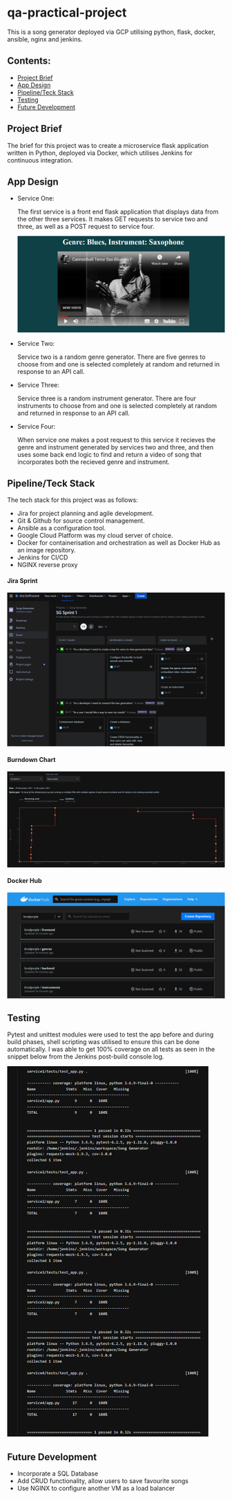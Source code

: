 # qa-practical-project
This is a song generator deployed via GCP utilising python, flask, docker, ansible, nginx and jenkins.

## Contents:

- [Project Brief](#Project-Brief)
- [App Design](#App-Design)
- [Pipeline/Teck Stack](#CPipeline/Teck-Stack)
- [Testing](#Testing)
- [Future Development](#Future-Development)


## Project Brief
The brief for this project was to create a microservice flask application written in Python, deployed via Docker, which utilises Jenkins for continuous integration. 

## App Design
- Service One:

    The first service is a front end flask application that displays data from the other three services. It makes GET requests to service two and three, as well as a POST request to service four.

    ![App](https://github.com/BrxdPvrple/qa-practical-project/blob/dev/images/App.png)

- Service Two:

    Service two is a random genre generator. There are five genres to choose from and one is selected completely at random and returned in response to an API call.

- Service Three:

    Service three is a random instrument generator. There are four instruments to choose from and one is selected completely at random and returned in response to an API call.

- Service Four:

    When service one makes a post request to this service it recieves the genre and instrument generated by services two and three, and then uses some back end logic to find and return a video of song that incorporates both the recieved genre and instrument.


## Pipeline/Teck Stack
The tech stack for this project was as follows:

- Jira for project planning and agile development.
- Git & Github for source control management.
- Ansible as a configuration tool.
- Google Cloud Platform was my cloud server of choice.
- Docker for containerisation and orchestration as well as Docker Hub as an image repository.
- Jenkins for CI/CD
- NGINX reverse proxy


#### Jira Sprint

![Sprint](https://github.com/BrxdPvrple/qa-practical-project/blob/dev/images/Jira_Sprint.png)

#### Burndown Chart

![BDC](https://github.com/BrxdPvrple/qa-practical-project/blob/dev/images/Burndown_Chart.png)


#### Docker Hub

![DockerHub](https://github.com/BrxdPvrple/qa-practical-project/blob/dev/images/Docker_Hub.png)


## Testing
Pytest and unittest modules were used to test the app before and during build phases, shell scripting was utilised to ensure this can be done automatically. I was able to get 100% coverage on all tests as seen in the snippet below from the Jenkins post-build console log.

![Tests](https://github.com/BrxdPvrple/qa-practical-project/blob/dev/images/Tests.png)


## Future Development
- Incorporate a SQL Database
- Add CRUD functionality, allow users to save favourite songs
- Use NGINX to configure another VM as a load balancer

